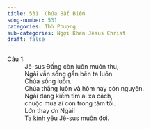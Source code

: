 ```yaml
---
title: 531. Chúa Bất Biến
song-number: 531
categories: Thờ Phượng
sub-categories: Ngợi Khen Jêsus Christ
draft: false
---
```

<dl><dt>Câu 1:</dt><dd data-verse="1">Jê-sus Đấng còn luôn muôn thu, <br/>Ngài vẫn sống gần bên ta luôn. <br/>Chúa sống luôn. <br/>Chúa thắng luôn và hôm nay còn nguyên. <br/>Ngài đang kiếm tìm ai xa cách, <br/>chuộc mua ai còn trong tăm tối. <br/>Lớn thay ơn Ngài! <br/>Ta kính yêu Jê-sus muôn đời. </dd></dl>